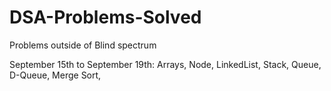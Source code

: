 # DSA-Problems-Solved
Problems outside of Blind spectrum

September 15th to September 19th: Arrays, Node, LinkedList, Stack, Queue, D-Queue, Merge Sort, 
